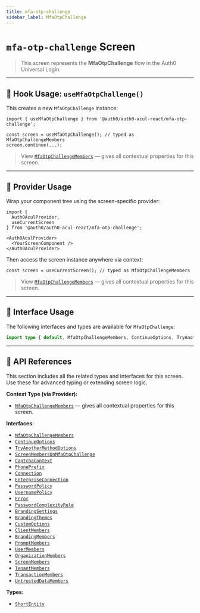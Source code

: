 ```yaml
---
title: mfa-otp-challenge
sidebar_label: MfaOtpChallenge
---
```


# `mfa-otp-challenge` Screen

> This screen represents the **MfaOtpChallenge** flow in the Auth0 Universal Login.

---

## 🔹 Hook Usage: `useMfaOtpChallenge()`

This creates a new `MfaOtpChallenge` instance:

```tsx
import { useMfaOtpChallenge } from '@auth0/auth0-acul-react/mfa-otp-challenge';

const screen = useMfaOtpChallenge(); // typed as MfaOtpChallengeMembers
screen.continue(...);
```

> View [`MfaOtpChallengeMembers`](https://auth0.github.io/universal-login/interfaces/Classes.MfaOtpChallengeMembers.html) — gives all contextual properties for this screen.

---

## 🔹 Provider Usage

Wrap your component tree using the screen-specific provider:

```tsx
import {
  Auth0AculProvider,
  useCurrentScreen
} from '@auth0/auth0-acul-react/mfa-otp-challenge';

<Auth0AculProvider>
  <YourScreenComponent />
</Auth0AculProvider>
```

Then access the screen instance anywhere via context:

```tsx
const screen = useCurrentScreen(); // typed as MfaOtpChallengeMembers
```
> View [`MfaOtpChallengeMembers`](https://auth0.github.io/universal-login/interfaces/Classes.MfaOtpChallengeMembers.html) — gives all contextual properties for this screen.

---

## 🔹 Interface Usage

The following interfaces and types are available for `MfaOtpChallenge`:

```ts
import type { default, MfaOtpChallengeMembers, ContinueOptions, TryAnotherMethodOptions, ScreenMembersOnMfaOtpChallenge, CaptchaContext, PhonePrefix, Connection, EnterpriseConnection, PasswordPolicy, UsernamePolicy, Error, PasswordComplexityRule, BrandingSettings, BrandingThemes, CustomOptions, ShortEntity, ClientMembers, BrandingMembers, PromptMembers, UserMembers, OrganizationMembers, ScreenMembers, TenantMembers, TransactionMembers, UntrustedDataMembers } from '@auth0/auth0-acul-react/mfa-otp-challenge';
```

---

## 🔸 API References

This section includes all the related types and interfaces for this screen. Use these for advanced typing or extending screen logic.

**Context Type (via Provider):**
- [`MfaOtpChallengeMembers`](https://auth0.github.io/universal-login/interfaces/Classes.MfaOtpChallengeMembers.html) — gives all contextual properties for this screen.

**Interfaces:**
- [`MfaOtpChallengeMembers`](https://auth0.github.io/universal-login/interfaces/Classes.MfaOtpChallengeMembers.html)
- [`ContinueOptions`](https://auth0.github.io/universal-login/interfaces/Classes.ContinueOptions.html)
- [`TryAnotherMethodOptions`](https://auth0.github.io/universal-login/interfaces/Classes.TryAnotherMethodOptions.html)
- [`ScreenMembersOnMfaOtpChallenge`](https://auth0.github.io/universal-login/interfaces/Classes.ScreenMembersOnMfaOtpChallenge.html)
- [`CaptchaContext`](https://auth0.github.io/universal-login/interfaces/Classes.CaptchaContext.html)
- [`PhonePrefix`](https://auth0.github.io/universal-login/interfaces/Classes.PhonePrefix.html)
- [`Connection`](https://auth0.github.io/universal-login/interfaces/Classes.Connection.html)
- [`EnterpriseConnection`](https://auth0.github.io/universal-login/interfaces/Classes.EnterpriseConnection.html)
- [`PasswordPolicy`](https://auth0.github.io/universal-login/interfaces/Classes.PasswordPolicy.html)
- [`UsernamePolicy`](https://auth0.github.io/universal-login/interfaces/Classes.UsernamePolicy.html)
- [`Error`](https://auth0.github.io/universal-login/interfaces/Classes.Error.html)
- [`PasswordComplexityRule`](https://auth0.github.io/universal-login/interfaces/Classes.PasswordComplexityRule.html)
- [`BrandingSettings`](https://auth0.github.io/universal-login/interfaces/Classes.BrandingSettings.html)
- [`BrandingThemes`](https://auth0.github.io/universal-login/interfaces/Classes.BrandingThemes.html)
- [`CustomOptions`](https://auth0.github.io/universal-login/interfaces/Classes.CustomOptions.html)
- [`ClientMembers`](https://auth0.github.io/universal-login/interfaces/Classes.ClientMembers.html)
- [`BrandingMembers`](https://auth0.github.io/universal-login/interfaces/Classes.BrandingMembers.html)
- [`PromptMembers`](https://auth0.github.io/universal-login/interfaces/Classes.PromptMembers.html)
- [`UserMembers`](https://auth0.github.io/universal-login/interfaces/Classes.UserMembers.html)
- [`OrganizationMembers`](https://auth0.github.io/universal-login/interfaces/Classes.OrganizationMembers.html)
- [`ScreenMembers`](https://auth0.github.io/universal-login/interfaces/Classes.ScreenMembers.html)
- [`TenantMembers`](https://auth0.github.io/universal-login/interfaces/Classes.TenantMembers.html)
- [`TransactionMembers`](https://auth0.github.io/universal-login/interfaces/Classes.TransactionMembers.html)
- [`UntrustedDataMembers`](https://auth0.github.io/universal-login/interfaces/Classes.UntrustedDataMembers.html)


**Types:**
- [`ShortEntity`](https://auth0.github.io/universal-login/types/Classes.ShortEntity.html)
